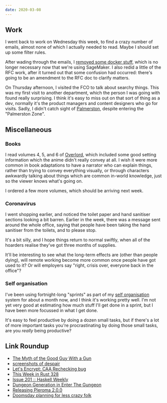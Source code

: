 ```yaml
---
date: 2020-03-08
---
```


## Work

I went back to work on Wednesday this week, to find a crazy number of
emails, almost none of which I actually needed to read.  Maybe I
should set up some filter rules.

After wading through the emails, I [removed some ][docker1] [docker
stuff][docker2], which is no longer necessary now that we're using
SageMaker.  I also redid a little of the RFC work, after it turned out
that some confusion had occurred: there's going to be an amendment to
the RFC doc to clarify matters.

On Thursday afternoon, I visited the FCO to talk about searchy things.
This was my first visit to another department, which the person I was
going with found really surprising.  I think it's easy to miss out on
that sort of thing as a dev, normally it's the product managers and
content designers who go for visits.  Sadly, I didn't catch sight of
[Palmerston][], despite entering the "Palmerston Zone".

[docker1]: https://github.com/alphagov/search-api/pull/2010
[docker2]: https://github.com/alphagov/govuk-puppet/pull/10212
[Palmerston]: https://en.wikipedia.org/wiki/Palmerston_(cat)

## Miscellaneous

### Books

I read volumes 4, 5, and 6 of [Overlord][], which included some good
setting information which the anime didn't really convey at all.  I
wish it were more common in book adaptations to have a narrator who
can explain things, rather than trying to convey everything visually,
or through characters awkwardly talking about things which are common
in-world knowledge, just so the viewer knows what's going on.

I ordered a few more volumes, which should be arriving next week.

[Overlord]: https://en.wikipedia.org/wiki/Overlord_(novel_series)

### Coronavirus

I went shopping earlier, and noticed the toilet paper and hand
sanitiser sections looking a bit barren.  Earlier in the week, there
was a message sent around the whole office, saying that people have
been taking the hand sanitiser from the toilets, and to please stop.

It's a bit silly, and I hope things return to normal swiftly, when all
of the hoarders realise they've got three months of supplies.

It'll be interesting to see what the long-term effects are (other than
people dying), will remote working become more common once people have
got used to it?  Or will employers say "right, crisis over, everyone
back in the office"?


### Self organisation

I've been using fortnight-long "sprints" as part of my [self
organisation][] system for about a month now, and I think it's working
pretty well.  I'm not yet very good at estimating how much stuff I'll
get done in a sprint, but I have been more focussed in what I get
done.

It's easy to feel productive by doing a dozen small tasks, but if
there's a lot of more important tasks you're procrastinating by doing
those small tasks, are you *really* being productive?

[self organisation]: self-organisation.html

## Link Roundup

- [The Myth of the Good Guy With a Gun](https://slate.com/technology/2015/01/good-guy-with-a-gun-myth-guns-increase-the-risk-of-homicide-accidents-suicide.html)
- [screenshots of despair](https://screenshotsofdespair.tumblr.com/)
- [Let's Encrypt: CAA Rechecking bug](https://bugzilla.mozilla.org/show_bug.cgi?id=1619047#c1)
- [This Week in Rust 328](https://this-week-in-rust.org/blog/2020/03/03/this-week-in-rust-328/)
- [Issue 201 :: Haskell Weekly](https://haskellweekly.news/issue/201.html)
- [Dungeon Generation in Enter The Gungeon](https://www.boristhebrave.com/2019/07/28/dungeon-generation-in-enter-the-gungeon/)
- [Releasing Pleroma 2.0.0](https://pleroma.social/blog/2020/03/08/releasing-pleroma-2-0-0/)
- [Doomsday planning for less crazy folk](http://lcamtuf.coredump.cx/prep/)
